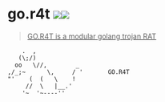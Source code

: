# go.r4t <a href="https://github.com/legitnull/go.r4t"><img src="https://img.shields.io/tokei/lines/github/legitnull/go.r4t?color=green" /><img src="https://badgen.net/github/contributors/legitnull/go.r4t?color=green" />
 > GO.R4T is a modular golang trojan RAT
</a>

```
    .  ,
   (\;/)
  oo   \//,        _
,/_;~      \,     / '       GO.R4T
"'    (  (   \    !    
     //  \   |__.'
    '~  '~----''
```
